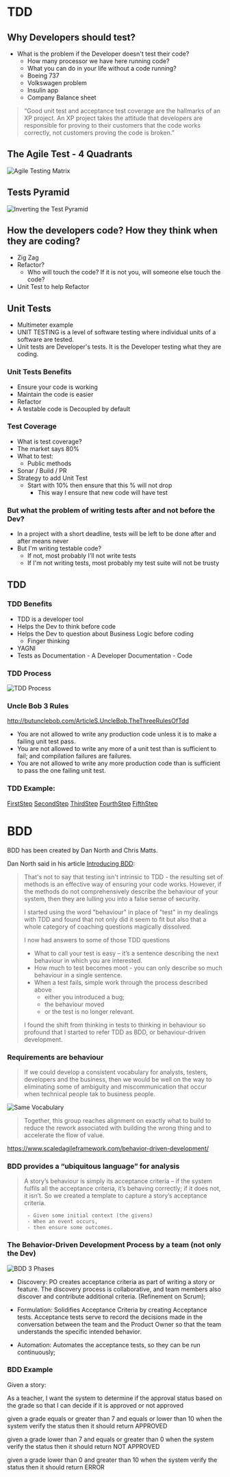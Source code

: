 # TDD

## Why Developers should test?
  - What is the problem if the Developer doesn't test their code?
    - How many processor we have here running code?
    - What you can do in your life without a code running?
    - Boeing 737
    - Volkswagen problem
    - Insulin app
    - Company Balance sheet

> “Good unit test and acceptance test coverage are the hallmarks of an XP  project.
An XP project takes the attitude that developers are responsible for proving to their customers that the code works correctly, not customers proving the code is
broken.”

## The Agile Test - 4 Quadrants

![Agile Testing Matrix](https://www.scaledagileframework.com/wp-content/uploads/2018/09/Agile-Testing_F01_web.png)

## Tests Pyramid
![Inverting the Test Pyramid](http://www.adapttransformation.com/wp-content/uploads/flip.jpg)

## How the developers code? How they think when they are coding?
  - Zig Zag
  - Refactor?
    - Who will touch the code? If it is not you, will someone else touch the code?
  - Unit Test to help Refactor

## Unit Tests
  - Multimeter example
  - UNIT TESTING is a level of software testing where individual units of a software are tested.
  - Unit tests are Developer's tests. It is the Developer testing what they are coding.

### Unit Tests Benefits
  - Ensure your code is working
  - Maintain the code is easier
  - Refactor
  - A testable code is Decoupled by default

### Test Coverage
  - What is test coverage?
  - The market says 80%
  - What to test:
    - Public methods
  - Sonar / Build / PR
  - Strategy to add Unit Test
    - Start with 10% then ensure that this % will not drop
      - This way I ensure that new code will have test

### But what the problem of writing tests after and not before the Dev?
  - In a project with a short deadline, tests will be left to be done after and after means never
  - But I'm writing testable code?
    - If not, most probably I'll not write tests
    - If I'm not writing tests, most probably my test suite will not be trusty

## TDD

### TDD Benefits
  - TDD is a developer tool
  - Helps the Dev to think before code
  - Helps the Dev to question about Business Logic before coding
    - Finger thinking
  - YAGNI
  - Tests as Documentation - A Developer Documentation - Code

### TDD Process

![TDD Process](https://www.scaledagileframework.com/wp-content/uploads/2018/09/Test-Driven-Development_F01_web-768x684.png)

### Uncle Bob 3 Rules
  http://butunclebob.com/ArticleS.UncleBob.TheThreeRulesOfTdd

  - You are not allowed to write any production code unless it is to make a failing unit test pass.
  - You are not allowed to write any more of a unit test than is sufficient to fail; and compilation failures are failures.
  - You are not allowed to write any more production code than is sufficient to pass the one failing unit test.

### TDD Example:

[FirstStep](https://github.com/lghauth/tdd-example/blob/FirstStep/README.md)
[SecondStep](https://github.com/lghauth/tdd-example/blob/SecondStep/README.md)
[ThirdStep](https://github.com/lghauth/tdd-example/blob/ThirdStep/README.md)
[FourthStep](https://github.com/lghauth/tdd-example/blob/FourthStep/README.md)
[FifthStep](https://github.com/lghauth/tdd-example/blob/FifthStep/README.md)


# BDD

BDD has been created by Dan North and Chris Matts.

Dan North said in his article [Introducing BDD](https://dannorth.net/introducing-bdd/):
    
> That's not to say that testing isn't intrinsic to TDD - the resulting set of methods is an effective way of ensuring
> your code works. However, if the methods do not comprehensively describe the behaviour of your system, then they are
> lulling you into a false sense of security.
>
> I started using the word "behaviour" in place of "test" in my dealings with TDD and found that not only did it seem to
> fit but also that a whole category of coaching questions magically dissolved.
> 
> I now had answers to some of those TDD questions
>   - What to call your test is easy – it’s a sentence describing the next behaviour in which you are interested.
>   - How much to test becomes moot - you can only describe so much behaviour in a single sentence.
>   - When a test fails, simple work through the process described above
>       - either you introduced a bug;
>       - the behaviour moved
>       - or the test is no longer relevant.
>
> I found the shift from thinking in tests to thinking in behaviour so profound that I started to refer TDD as BDD, or
> behaviour-driven development.

### Requirements are behaviour

> If we could develop a consistent vocabulary for analysts, testers, developers and the business, then we would be well
> on the way to eliminating some of ambiguity and miscommunication that occur when technical people tak to business people.

![Same Vocabulary](https://www.scaledagileframework.com/wp-content/uploads/2018/09/Behavior-Driven-Development_F01_HI-RES.png)

> Together, this group reaches alignment on exactly what to build to reduce the rework associated with building the wrong thing and to accelerate the flow of value.
  
 https://www.scaledagileframework.com/behavior-driven-development/
 
### BDD provides a “ubiquitous language” for analysis
 
> A story’s behaviour is simply its acceptance criteria – if the system fulfils all the acceptance criteria, 
> it’s behaving correctly; if it does not, it isn’t. So we created a template to capture a story’s acceptance criteria.
> 
>      - Given some initial context (the givens)
>      - When an event occurs,
>      - then ensure some outcomes.

### The Behavior-Driven Development Process by a team (not only the Dev)

![BDD 3 Phases](https://www.devprojournal.com/wp-content/uploads/2019/08/bdd-process.png)

- Discovery: PO creates acceptance criteria as part of writing a story or feature. The discovery process is collaborative,
and team members also discover and contribute additional criteria. (Refinement on Scrum);

- Formulation: Solidifies Acceptance Criteria by creating Acceptance tests. Acceptance tests serve to record the decisions
 made in the conversation between the team and the Product Owner so that the team understands the specific intended behavior.
                                                                            
- Automation: Automates the acceptance tests, so they can be run continuously;

### BDD Example

Given a story:

As a teacher, 
I want the system to determine if the approval status based on the grade
so that I can decide if it is approved or not approved

given a grade equals or greater than 7
and equals or lower than 10
when the system verify the status
then it should return APPROVED

given a grade lower than 7
and equals or greater than 0
when the system verify the status
then it should return NOT APPROVED

given a grade lower than 0
and greater than 10
when the system verify the status
then it should return ERROR

